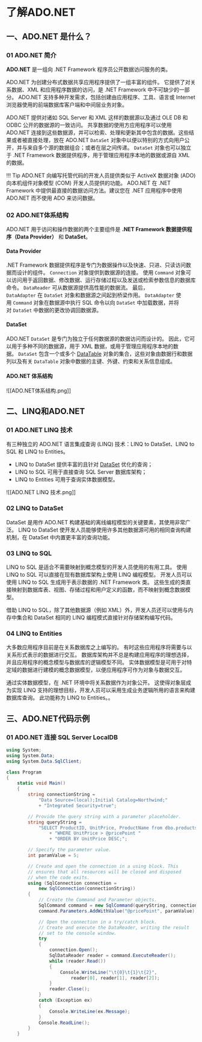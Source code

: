# 了解ADO.NET

## 一、ADO.NET 是什么？
### 01 ADO.NET 简介

**ADO.NET** 是一组向 .NET Framework 程序员公开数据访问服务的类。

ADO.NET 为创建分布式数据共享应用程序提供了一组丰富的组件。 它提供了对关系数据、XML 和应用程序数据的访问，是 .NET Framework 中不可缺少的一部分。 ADO.NET 支持多种开发需求，包括创建由应用程序、工具、语言或 Internet 浏览器使用的前端数据库客户端和中间层业务对象。

ADO.NET 提供对诸如 SQL Server 和 XML 这样的数据源以及通过 OLE DB 和 ODBC 公开的数据源的一致访问。 共享数据的使用方应用程序可以使用 ADO.NET 连接到这些数据源，并可以检索、处理和更新其中包含的数据。这些结果或者被直接处理，放在 ADO.NET `DataSet` 对象中以便以特别的方式向用户公开，并与来自多个源的数据组合；或者在层之间传递。 `DataSet` 对象也可以独立于 .NET Framework 数据提供程序，用于管理应用程序本地的数据或源自 XML 的数据。

!!! Tip
	ADO.NET 向编写托管代码的开发人员提供类似于 ActiveX 数据对象 (ADO) 向本机组件对象模型 (COM) 开发人员提供的功能。 ADO.NET 在 .NET Framework 中提供最直接的数据访问方法。建议您在 .NET 应用程序中使用 ADO.NET 而不使用 ADO 来访问数据。

### 02 ADO.NET体系结构

ADO.NET 用于访问和操作数据的两个主要组件是 **.NET Framework 数据提供程序（Data Provider）** 和 **DataSet**。

#### Data Provider
.NET Framework 数据提供程序是专门为数据操作以及快速、只进、只读访问数据而设计的组件。 `Connection` 对象提供到数据源的连接。 使用 `Command` 对象可以访问用于返回数据、修改数据、运行存储过程以及发送或检索参数信息的数据库命令。 `DataReader` 可从数据源提供高性能的数据流。 最后，`DataAdapter` 在 `DataSet` 对象和数据源之间起到桥梁作用。 `DataAdapter` 使用 `Command` 对象在数据源中执行 SQL 命令以向 `DataSet` 中加载数据，并将对 `DataSet` 中数据的更改协调回数据源。

#### DataSet
ADO.NET `DataSet` 是专门为独立于任何数据源的数据访问而设计的。 因此，它可以用于多种不同的数据源，用于 XML 数据，或用于管理应用程序本地的数据。 `DataSet` 包含一个或多个 [DataTable](https://learn.microsoft.com/zh-cn/dotnet/api/system.data.datatable) 对象的集合，这些对象由数据行和数据列以及有关 `DataTable` 对象中数据的主键、外键、约束和关系信息组成。

#### ADO.NET 体系结构
![[ADO.NET体系结构.png]]

## 二、LINQ和ADO.NET

### 01 ADO.NET LINQ 技术
有三种独立的 ADO.NET 语言集成查询 (LINQ) 技术：LINQ to DataSet、LINQ to SQL 和 LINQ to Entities。 

- LINQ to DataSet 提供丰富的且针对 [DataSet](https://learn.microsoft.com/zh-cn/dotnet/api/system.data.dataset) 优化的查询；
- LINQ to SQL 可用于直接查询 SQL Server 数据库架构； 
- LINQ to Entities 可用于查询实体数据模型。

![[ADO.NET LINQ 技术.png]]

### 02 LINQ to DataSet
DataSet 是用作 ADO.NET 构建基础的离线编程模型的关键要素，其使用非常广泛。 LINQ to DataSet 使开发人员能够使用许多其他数据源可用的相同查询构建机制，在 DataSet 中内置更丰富的查询功能。

### 03 LINQ to SQL
LINQ to SQL 是适合不需要映射到概念模型的开发人员使用的有用工具。 使用 LINQ to SQL 可以直接在现有数据库架构上使用 LINQ 编程模型。 开发人员可以使用 LINQ to SQL 生成用于表示数据的 .NET Framework 类。 这些生成的类直接映射到数据库表、视图、存储过程和用户定义的函数，而不映射到概念数据模型。

借助 LINQ to SQL，除了其他数据源（例如 XML）外，开发人员还可以使用与内存中集合和 DataSet 相同的 LINQ 编程模式直接针对存储架构编写代码。

### 04 LINQ to Entities
大多数应用程序目前是在关系数据库之上编写的。 有时这些应用程序将需要与以关系形式表示的数据进行交互。 数据库架构并不总是构建应用程序的理想选择，并且应用程序的概念模型与数据库的逻辑模型不同。 实体数据模型是可用于对特定域的数据进行建模的概念数据模型，以便应用程序可作为对象与数据交互。 

通过实体数据模型，在 .NET 环境中将关系数据作为对象公开。 这使得对象层成为实现 LINQ 支持的理想目标，开发人员可以采用生成业务逻辑所用的语言来构建数据库查询。 此功能称为 LINQ to Entities。。


## 三、ADO.NET代码示例

### 01 ADO.NET 连接 SQL Server LocalDB
```csharp
using System;
using System.Data;
using System.Data.SqlClient;

class Program
{
    static void Main()
    {
        string connectionString =
            "Data Source=(local);Initial Catalog=Northwind;"
            + "Integrated Security=true";

        // Provide the query string with a parameter placeholder.
        string queryString =
            "SELECT ProductID, UnitPrice, ProductName from dbo.products "
                + "WHERE UnitPrice > @pricePoint "
                + "ORDER BY UnitPrice DESC;";

        // Specify the parameter value.
        int paramValue = 5;

        // Create and open the connection in a using block. This
        // ensures that all resources will be closed and disposed
        // when the code exits.
        using (SqlConnection connection =
            new SqlConnection(connectionString))
        {
            // Create the Command and Parameter objects.
            SqlCommand command = new SqlCommand(queryString, connection);
            command.Parameters.AddWithValue("@pricePoint", paramValue);

            // Open the connection in a try/catch block.
            // Create and execute the DataReader, writing the result
            // set to the console window.
            try
            {
                connection.Open();
                SqlDataReader reader = command.ExecuteReader();
                while (reader.Read())
                {
                    Console.WriteLine("\t{0}\t{1}\t{2}",
                        reader[0], reader[1], reader[2]);
                }
                reader.Close();
            }
            catch (Exception ex)
            {
                Console.WriteLine(ex.Message);
            }
            Console.ReadLine();
        }
    }
```